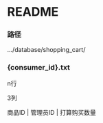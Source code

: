 # README

### 路径

.../database/shopping_cart/

### {consumer_id}.txt

n行

3列

商品ID | 管理员ID | 打算购买数量
